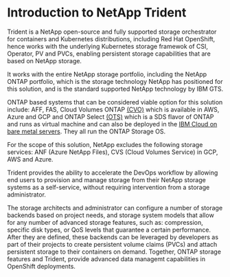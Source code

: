 # Introduction to NetApp Trident

Trident is a NetApp open-source and fully supported storage orchestrator for containers and Kubernetes distributions, including Red Hat OpenShift, hence works with the underlying Kubernetes storage framewok of CSI, Operator, PV and PVCs, enabling persistent storage capabilities that are based on NetApp storage.

It works with the entire NetApp storage portfolio, including the NetApp ONTAP portfolio, which is the storage technology NetApp has positioned for this solution, and is the standard supported NetApp technology by IBM GTS.

ONTAP based systems that can be considered viable option for this solution include: AFF, FAS, Cloud Volumes ONTAP [(CVO)](https://cloud.netapp.com/ontap-cloud) which is available in AWS, Azure and GCP and ONTAP Select [(OTS)](https://www.netapp.com/data-management/software-defined-storage-ontap-select/) which is a SDS flavor of ONTAP and runs as virtual machine and can also be deployed in the [IBM Cloud on bare metal servers](https://cloud.ibm.com/docs/vmwaresolutions?topic=vmwaresolutions-netapp&mhsrc=ibmsearch_a&mhq=ONTAP%20Select). They all run the ONTAP Storage OS.

For the scope of this solution, NetApp excludes the following storage services: ANF (Azure NetApp Files), CVS (Cloud Volumes Service) in GCP, AWS and Azure.

Trident provides the ability to accelerate the DevOps workflow by allowing end users to provision and manage storage from their NetApp storage systems as a self-service, without requiring intervention from a storage administrator.


The storage architects and administrator can configure a number of storage backends based on project needs, and storage system models that allow for any number of advanced storage features, such as: compression, specific disk types, or QoS levels that guarantee a certain performance.
After they are defined, these backends can be leveraged by developers as part of their projects to create persistent volume claims (PVCs) and attach persistent storage to their containers on demand. Together, ONTAP storage features and Trident, provide advanced data managemt capabilities in OpenShift deployments.



